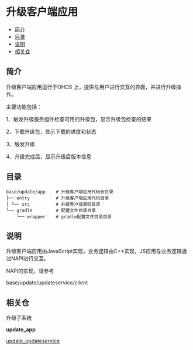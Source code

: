 # 升级客户端应用<a name="ZH-CN_TOPIC_0000001148414479"></a>

-   [简介](#section182mcpsimp)
-   [目录](#section190mcpsimp)
-   [说明](#section198mcpsimp)
-   [相关仓](#section206mcpsimp)

## 简介<a name="section182mcpsimp"></a>

升级客户端应用运行于OHOS 上，提供与用户进行交互的界面，并进行升级操作。

主要功能包括：

1、触发升级服务组件检查可用的升级包，显示升级包检查的结果

2、下载升级包，显示下载的进度和状态

3、触发升级

4、升级完成后，显示升级后版本信息

## 目录<a name="section190mcpsimp"></a>

```
base/update/app    # 升级客户端应用代码仓目录
├── entry          # 升级客户端应用代码目录
│ └── src          # 升级客户端源码目录
└── gradle         # 配置文件目录目录
    └── wrapper    # gradle配置文件目录目录
```

## 说明<a name="section198mcpsimp"></a>

升级客户端应用由JavaScript实现，业务逻辑由C++实现，JS应用与业务逻辑通过NAPI进行交互。

NAPI的实现，请参考

base/update/updateservice/client

## 相关仓<a name="section206mcpsimp"></a>

升级子系统

**update\_app**

[update\_updateservice](https://gitee.com/openharmony/update_updateservice)

